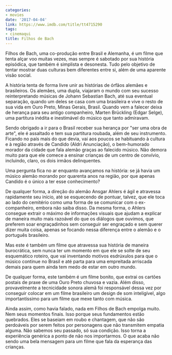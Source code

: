 ```yaml
---
categories:
- movies
date: '2017-04-04'
link: https://www.imdb.com/title/tt4715290
tags:
- cinemaqui
title: Filhos de Bach
---
```


Filhos de Bach, uma co-produção entre Brasil e Alemanha, é um filme que tenta alçar voo muitas vezes, mas sempre é sabotado por sua história episódica, que também é simplista e desonesta. Tudo pelo objetivo de tentar mostrar duas culturas bem diferentes entre si, além de uma aparente visão social.

A história tenta de forma livre unir as histórias de órfãos alemães e brasileiros. Os alemães, uma dupla, viajaram o mundo com seu sucesso reinterpretando músicas de Johann Sebastian Bach, até sua eventual separação, quando um deles se casa com uma brasileira e vive o resto de sua vida em Ouro Preto, Minas Gerais, Brasil. Quando vem a falecer deixa de herança para seu antigo companheiro, Marten Brückling (Edgar Selge), uma partitura inédita e inestimável do músico que tanto admiravam.

Sendo obrigado a ir para o Brasil receber sua herança por "ser uma obra de arte", ele é assaltado e tem sua partitura roubada, além de seu instrumento. Ficando no país mais do que devia, vai aos poucos se habituando à cultura e à região através de Candido (Aldri Anunciação), o bem-humorado morador da cidade que fala alemão graças ao falecido músico. Não demora muito para que ele comece a ensinar crianças de um centro de convívio, incluindo, claro, os dois irmãos delinquentes.

Uma pergunta fica no ar enquanto avançamos na história: se já havia um músico alemão morando por quarenta anos na região, por que apenas Candido é o único a ter esse conhecimento?

De qualquer forma, a direção do alemão Ansgar Ahlers é ágil e atravessa rapidamente seu início, até se esquecendo de pontuar, talvez, que ele toca ao lado do cemitério como uma forma de se comunicar com o ex-companheiro, embora não saiba disso. Da mesma forma, o Ahlers consegue extrair o máximo de informações visuais que ajudam a explicar de maneira muito mais razoável do que os diálogos que ouvimos, que preferem soar engraçadinhos sem conseguir ser engraçado e sem querer dizer muita coisa, apenas se focando nessa diferença entre o alemão e o português brasileiro.

Mas este é também um filme que atravessa sua história de maneira burocrática, sem nunca ter um momento em que ele se solte de seu esquemático roteiro, que vai inventando motivos esdrúxulos para que o músico continue no Brasil e até parta para uma empreitada arriscada demais para quem ainda tem medo de estar em outro mundo.

De qualquer forma, este também é um filme bonito, que extrai os cartões postais de praxe de uma Ouro Preto chuvosa e vazia. Além disso, provavelmente a tecnicidade sonora alemã foi responsável dessa vez por conseguir colocar em um filme brasileiro um design de som inteligível, algo importantíssimo para um filme que mexe tanto com música.

Ainda assim, como havia falado, nada em Filhos de Bach empolga muito. Nem seus momentos finais. Isso porque seus fundamentos estão quebrados. Eles se baseiam em roubo e chantagem, que não são perdoáveis por serem feitos por personagens que não transmitem empatia alguma. Não sabemos seu passado, só sua condição. Isso torna a experiência genérica a ponto de não nos importarmos. O que acaba não sendo uma bela mensagem para um filme que fala da esperança das crianças.